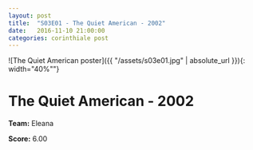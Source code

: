 ```yaml
---
layout: post
title:  "S03E01 - The Quiet American - 2002"
date:   2016-11-10 21:00:00
categories: corinthiale post
---
```


![The Quiet American poster]({{ "/assets/s03e01.jpg" | absolute_url }}){: width="40%""}

# **The Quiet American** - 2002

**Team:** Eleana

**Score:** 6.00

